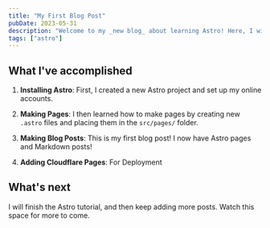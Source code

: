 ```yaml
---
title: "My First Blog Post"
pubDate: 2023-05-31
description: "Welcome to my _new blog_ about learning Astro! Here, I will share my learning journey as I build a new website."
tags: ["astro"]
---
```


## What I've accomplished

1. **Installing Astro**: First, I created a new Astro project and set up my online accounts.

2. **Making Pages**: I then learned how to make pages by creating new `.astro` files and placing them in the `src/pages/` folder.

3. **Making Blog Posts**: This is my first blog post! I now have Astro pages and Markdown posts!

4. **Adding Cloudflare Pages**: For Deployment
## What's next

I will finish the Astro tutorial, and then keep adding more posts. Watch this space for more to come.
